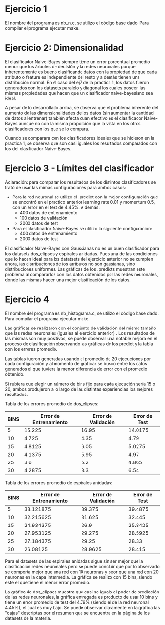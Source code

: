 
Ejercicio 1
===========

El nombre del programa es nb_n.c, se utilizo el código base dado.
Para compilar el programa ejecutar make.


Ejercicio 2: Dimensionalidad
============================

El clasificador Naive-Bayes siempre tiene un error porcentual promedio
menor que los árboles de decisión y la redes neuronales porque
inherentemente es bueno clasificando datos con la propiedad de que cada
atributo o feature es independiente del resto y a demás tienen una
distribución normal. En el caso del ej7 de la practica 1, los datos
fueron generados con los datasets paralelo y diagonal los cuales
poseen las mismas propiedades que hacen que un clasificador
naive-bayesiano sea ideal.

A pesar de lo desarrollado arriba, se observa que el problema inherente
del aumento de las dimensionalidades de los datos (sin aumentar la
cantidad de datos al entrenar) también afecta cuan efectivo es el
clasificador Naive-Bayes aunque no con la misma proporción que la
vista en los otros clasificadores con los que se lo compara.

Cuando se comparara con los clasificadores ideales que se hicieron en
la practica 1, se observa que son casi iguales los resultados
comparados con los del clasificador Naive-Bayes.


Ejercicio 3 - Límites del clasificador
======================================

Aclaración: para comparar los resultados de los distintos
clasificadores se trató de usar las mimas configuraciones para ambos
casos:

- Para la red neuronal se utilizo el .predict con la mejor
configuración que se encontró en el practico anterior learning rate
0.01 y momentum 0.5, con un error en el test de 4.45%. A demás:
     - 400 datos de entrenamiento
     - 100 datos de validación
     - 2000 datos de test
- Para el clasificador Naive-Bayes se utilizo la siguiente configuración:
     - 400 datos de entrenamiento
     - 2000 datos de test

El clasificador Naive-Bayes con Gaussianas no es un buen clasificador
para los datasets dos_elipses y espirales anidadas. Pues una de las
condiciones que lo hacen ideal para los datatsets del ejercicio
anterior no se cumplen ahora, las distribuciones de los atributos no
son gausianas, sino distribuciones uniformes. Las gráficas de los
.predicts muestran este problema al compararlos con los datos
obtenidos por las redes neuronales, donde las mismas hacen una mejor
clasificación de los datos.

Ejercicio 4
===========

El nombre del programa es nb_histograma.c, se utilizo el código base
dado. Para compilar el programa ejecutar make.

Las gráficas se realizaron con el conjunto de validación del mismo
tamaño que las redes neuronales (iguales al ejercicio anterior) . Los
resultados de las mismas son muy positivos, se puede observar una
notable mejora en el proceso de clasificación observando las gráficas
de los predict y la tabla con los errores promedio.

Las tablas fueron generadas usando el promedio de 20 ejecuciones por
cada configuración y al momento de graficar se busco entre los datos
generados el que tuviera la menor diferencia de error con el promedio
obtenido.

Si rubiera que elegir un número de bins fijo para cada ejecución sería
15 o 20, ambos produjeron a lo largo de las distintas experiencias los
mejores resultados.

Tabla de los errores promedio de dos_elipses:

| BINS |  Error de Entrenamiento | Error de Validación | Error de Test |
|------|-------------------------|---------------------|---------------|
| 5    | 15.225                  | 16.95               | 14.0175       |
| 10   | 4.725                   | 4.35                | 4.79          |
| 15   | 4.8125                  | 6.05                | 5.0275        |
| 20   | 4.1375                  | 5.95                | 4.97          |
| 25   | 3.6                     | 5.2                 | 4.865         |
| 30   | 4.2875                  | 8.3                 | 6.54          |



Tabla de los errores promedio de espirales anidadas:


| BINS |  Error de Entrenamiento |  Error de Validación |  Error de Test |
|------|-------------------------|----------------------|----------------|
| 5    | 38.121875               | 39.375               | 39.4875        |
| 10   | 32.215625               | 31.625               | 32.445         |
| 15   | 24.934375               | 26.9                 | 25.8425        |
| 20   | 27.953125               | 29.275               | 28.5925        |
| 25   | 27.184375               | 29.25                | 28.33          |
| 30   | 26.08125                | 28.9625              | 28.415         |


Para el datasets de las espirales anidadas sigue sin ser mejor que la
clasificación redes neuronales pero se puede concluir que por lo
observado se comporta mejor que una red con 10 neuronas y peor que una
red con 20 neuronas en la capa intermedia. La gráfica se realizo con
15 bins, siendo este el que tiene el menor error promedio.

La gráfica de dos_elipses muestra que casi se igualo el poder de
predicción de las redes neuronales, la gráfica entregada es producto
de usar 10 bins y tiene un error promedio de test del 4.79% (siendo el
de la red neuronal 4.45%), el cual es muy bajo. Se puede observar
claramente en la gráfica las "cajas" descriptas por el resumen que
se encuentra en la página de los datasets de la materia.
